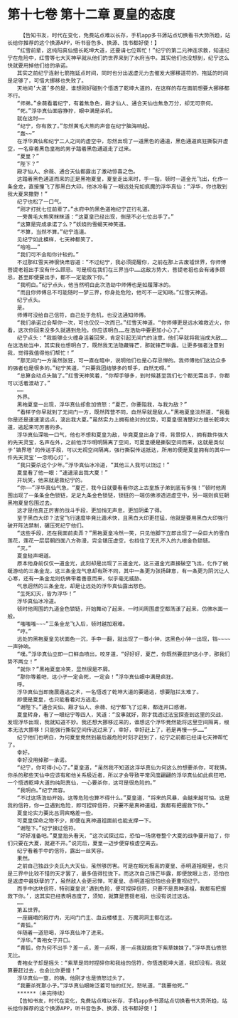 # 第十七卷 第十二章 夏皇的态度
        【告知书友，时代在变化，免费站点难以长存，手机app多书源站点切换看书大势所趋，站长给你推荐的这个换源APP，听书音色多、换源、找书都好使！】
       “红雪前辈，这纯阳真仙擅长乾坤大道，还要请七位帮忙！”纪宁的第二元神连求救，知道纪宁在危险中，红雪等七大天神早就从他们的世界来到了水府当中。其实他们也没想到，纪宁这么快就要用掉他们给的承诺。
       其实之前纪宁连射七箭拖延点时间，同时也分出返虚元力去催发大挪移道符的，拖延的时间是足够了，可惜大挪移也失败了。
       天地间‘大道’多的是，谁想刚好碰到个悟透了乾坤大道的，在这样的存在面前想要大挪移都不行。
       “师弟。”余薇看着纪宁，有着焦急色，殿才仙人、通合天仙也焦急万分，却无可奈何。
       “死。”浮华真仙面容狰狞，眼中满是杀机。
       就在这时——
       “纪宁，你有救了。”忽然黄毛大熊的声音在纪宁脑海响起。
       “轰~~”
       在浮华真仙和纪宁二人之间的虚空中，忽然出现了一道黑色的通道，黑色通道疯狂撕裂开虚空，一名穿着黑色皇袍的男子踏着黑色通道走了过来。
       “夏皇？”
       “陛下？”
       殿才仙人、余薇、通合天仙都露出了激动惊喜之色。
       这踏着黑色通道而来的正是黑袍夏皇，夏皇走出来时，手一指，顿时一道金光飞出，化作一条金龙，直接撞飞了那黑白大印。他冰冷看了一眼远处宛如疯魔的浮华真仙：“浮华，你也敢到我大夏来撒野！”
       纪宁也松了一口气。
       “刚才打扰七位前辈了。”水府中的黑色道袍纪宁正行礼道。
       一旁黄毛大熊笑眯眯道：“这夏皇已经出现，倒是不必七位出手了。”
       “这算是完成承诺了么？”妖娆的雪蝎天神笑道。
       “不算，当然不算。”纪宁连道。
       见纪宁如此模样，七天神都笑了。
       “哈哈……”
       “我们可不会和你计较的。”
       不过那红雪天神很快肃容道：“不过纪宁，我必须提醒你，之前在那上古废墟世界，你师傅菩提老祖出手没有什么顾忌。可是现在我们在三界当中……这敌方势大，菩提老祖也会有诸多顾忌，甚至即便要出手，都不一定能救下你。”
       “我明白。”纪宁点头，他当然明白此次浩劫中师傅也是如履薄冰的。
       “而且你师傅总不可能随时一梦三界，你身处危险，他可不一定知晓。”红雪天神道。
       纪宁点头。
       是。
       师傅可没给自己信符，自己处于危机，也没法通知师傅。
       “我们承诺过会帮你一次，可也仅仅一次而已。”红雪天神道，“你师傅更是远水难救近火，你看，这次你回来没多久就遇到危险。你应该明白……在浩劫中要更加小心了。”
       纪宁点头：“我能够业火缠身活着回来，肯定引起无间门的注意，他们早就将我当成大敌……在这浩劫当中，其实我也想明白了，既然我无法隐藏锋芒，那就锋芒毕露。让更多强者注意到我，觉得我值得他们帮忙！”
       “那无间门一方虽然张狂，可一直在暗中，说明他们也是心存忌惮的。我师傅他们这边众多的强者也是很多的。”纪宁笑道，“只要我团结够多的帮手，自然无碍。”
       “总算会动点头脑了。”红雪天神笑着，“你帮手够多，到时候甚至我们七个都无需出手，你都可以活着渡劫了。”
       ……
       外界。
       黑袍夏皇一出现，浮华真仙却愈加愤怒：“夏芒，你要阻我，与我为敌？”
       “看样子你早就到了无间门一方，既然阵营不同，自然早就是敌人。”黑袍夏皇淡然道，“我看你是还是速速滚远点，滚出我大夏。”虽然实力上拥有绝对的优势，可夏皇很清楚对方擅长乾坤大道，逃起来可厉害的多。
       浮华真仙深吸一口气，他也不想和夏皇为敌，毕竟夏皇出身了得，背景惊人，拥有数件强大的先天灵宝，名声在外，之前他浮华明明隔离了空间，可夏皇硬是撕裂空间而来，这就是类似于‘镇界塔’的传送手段，可以无视空间隔离，强行撕裂传送抵达，所用的便是夏皇拥有的其中一件先天灵宝‘一念明心灯’。
       “我只要杀这个少年。”浮华真仙冰冷道，“其他三人我可以饶过！”
       夏皇看了他一眼：“速速滚出我大夏！”
       开玩笑，他来就是救纪宁的。
       “你——”浮华真仙气急，“夏芒，我今日就要看看你这上古皇族子弟到底有多强！”顿时他周围出现了一条条金色锁链，足足九条金色锁链，锁链的一端仿佛渗透进虚空中，另一端则疯狂朝黑袍夏皇包围过去。
       这才是他真正厉害的战斗手段，更加悄无声息，更加阴柔了得。
       至于黑白大印？法宝飞行速度毕竟比遁术快，且黑白大印更狂猛，他就是要用黑白大印强行破开阵法禁制，碾压死纪宁他们。
       “这些手段，还在我面前卖弄？”黑袍夏皇冷然一笑，只见他脚下立即出现了一朵巨大的雪白莲花，莲花一层层朝四面八方弥漫，完全镇压虚空，也挡住了无孔不入的九根金色锁链。
       “灭。”
       夏皇轻声喝道。
       原本他身前仅仅一道金光，此刻却是出现了三道金光，这三道金光直接破空飞出，化作了蜿蜒游动的三条金龙，这三条金龙气息却有所不同，其中一条更为张扬肆意，有一条更为阴沉让人心寒，还有一条金龙则仿佛带着善意而来，似乎毫无威胁。
       气息迥然的三条金龙，却是让远处的浮华真仙露出怒色。
       “生死幻灭，皆为浮华！”
       浮华真仙冰冷道。
       顿时他周围的九道金色锁链，开始舞动了起来，一时间周围虚空都荡漾了起来，仿佛水面一般。
       “嗤嗤嗤~~~”三条金龙飞入后，顿时越加艰难。
       “哼。”
       远处的黑袍夏皇见状面色一沉，手中一翻，就出现了一尊小钟，这黑色小钟一出现，铛~~~~一声钟响。
       “噗。”浮华真仙立即一口鲜血喷出，咬牙道，“好好好，夏芒，你既然要庇护这小子，那我们势不两立！”
       “就你？”黑袍夏皇冷笑，显然很是不屑。
       “那你等着吧，这小子一定会死，一定会！”浮华真仙眼中满是疯狂。
       呼。
       浮华真仙当即施展遁逃之术，一名悟透了乾坤大道的要遁逃，想要阻拦太难了。
       即便是夏皇，也只能看着对方逃走。
       “谢陛下。”通合天仙、殿才仙人、余薇、纪宁都飞了过来，都连开口感谢。
       夏皇转身，看了一眼纪宁等四人，笑道：“没事就好，刚才我透过法宝探查到这里的交战，发现浮华出现，我就知道不妙。我还想大挪移过来的，谁想这个浮华竟然能将这里空间隔离，根本无法大挪移！只能强行撕裂空间传送过来了，幸好，幸好赶上了，若是再慢一步……”
       纪宁他们也明白，为何夏皇竟然到最后最危险时刻才赶到了，纪宁之前都已经请七天神帮忙了。
       幸好。
       幸好没用掉那一承诺。
       “纪宁，你可得小心了。”夏皇道，“虽然我不知道这浮华真仙为何这么的想要杀你，可我猜，你杀的那些天仙中应该有和他关系极近者，所以才会导致平常风度翩翩的浮华真仙如此疯狂吧，一个悟透乾坤大道的纯阳真仙，一心要杀你，这可是很危险的。”
       “我明白。”纪宁肃容。
       “不过这场浩劫开始，这等危险也算不得什么。”夏皇道，“将来的风暴，会越来越可怕。这是我的信符，你一旦遇到危险，即可捏碎信符，只要不是真神道祖，我都有把握救下你。”
       夏皇论实力要比吕洞宾略差一些。
       可夏皇保命之物不少，即便在真神道祖面前也能支撑一下。
       “谢陛下。”纪宁接过信符。
       “好好准备吧。”夏皇抬头看天，“这次试探过后，恐怕一场席卷整个大夏的战争要开始了，你们只要在大夏，就避不开。”说完后，夏皇一迈步便穿梭虚空离去。
       纪宁看着手中的信符，露出一丝笑容。
       果然。
       之前自己独战少炎氏九大天仙，虽然够厉害。可是在眼光极高的夏皇、赤明道祖眼里，也只是三界中比较不错的天才罢了，最多值得拉拢下。而这次自己锋芒毕露，即便放眼上古，恐怕也是返虚中最妖孽的了，虽然敌人会更忌惮，可夏皇、赤明道祖恐怕也会更重视纪宁。
       而手中这块信符，特别夏皇说‘遇到危险，便可捏碎信符，只要不是真神道祖，我都有把握救下你。’，这其实已经表明态度了，须知，就算是菩提老祖，也没有说过这话。
       ……
       第五世界。
       一座巍峨的殿厅内，无间门门主、血云楼楼主、万魔洞洞主都在这。
       “青狐。”
       伴随着一道怒喝，浮华真仙冲了进来。
       “浮华。”青袍女子开口。
       “青狐，你为何不出手？差一点，差一点啊，差一点我就能救下紫草妹妹了。”浮华真仙愤怒无比。
       青袍女子却是摇头：“紫草是同时捏碎你和我给的信符，你悟透乾坤大道，我却没有。我就算要赶过去，也会比你更慢！”
       浮华真仙一窒，的确，他刚才也是愤怒过头了。
       “我要杀死那小子。”浮华真仙眼眸泛着可怕的红光，怒吼道，“我要他死。”
       ******（未完待续）
       【告知书友，时代在变化，免费站点难以长存，手机app多书源站点切换看书大势所趋，站长给你推荐的这个换源APP，听书音色多、换源、找书都好使！】